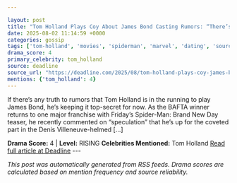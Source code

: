 ```yaml
---

layout: post
title: "Tom Holland Plays Coy About James Bond Casting Rumors: “There’s Speculation”"
date: 2025-08-02 11:14:59 +0000
categories: gossip
tags: ['tom-holland', 'movies', 'spiderman', 'marvel', 'dating', 'source-deadline', 'drama-rising']
drama_score: 4
primary_celebrity: tom_holland
source: deadline
source_url: "https://deadline.com/2025/08/tom-holland-plays-coy-james-bond-casting-rumors-1236477122/"
mentions: {'tom_holland': 4}
---
```


If there’s any truth to rumors that Tom Holland is in the running to play James Bond, he’s keeping it top-secret for now. As the BAFTA winner returns to one major franchise with Friday’s Spider-Man: Brand New Day teaser, he recently commented on “speculation” that he’s up for the coveted part in the Denis Villeneuve-helmed […]

**Drama Score:** 4 | **Level:** RISING **Celebrities Mentioned:** Tom Holland [Read full article at Deadline](https://deadline.com/2025/08/tom-holland-plays-coy-james-bond-casting-rumors-1236477122/) --- 

*This post was automatically generated from RSS feeds. Drama scores are calculated based on mention frequency and source reliability.*